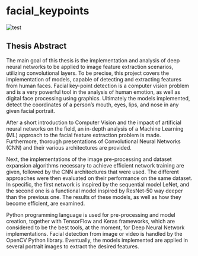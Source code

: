 # facial_keypoints



![test](https://user-images.githubusercontent.com/61696612/75885803-d77d2c00-5e2f-11ea-9574-7cbe971aeffc.png)


## Thesis Abstract
  The main goal of this thesis is the implementation and analysis of deep neural networks
to be applied to image feature extraction scenarios, utilizing convolutional layers. To be precise,
this project covers the implementation of models, capable of detecting and extracting features
from human faces. Facial key-point detection is a computer vision problem and is a very
powerful tool in the analysis of human emotion, as well as digital face processing using
graphics. Ultimately the models implemented, detect the coordinates of a person’s mouth,
eyes, lips, and nose in any given facial portrait.

  After a short introduction to Computer Vision and the impact of artificial neural
networks on the field, an in-depth analysis of a Machine Learning (ML) approach to the facial
feature extraction problem is made. Furthermore, thorough presentations of Convolutional
Neural Networks (CNN) and their various architectures are provided.
 
  Next, the implementations of the image pre-processing and dataset expansion
algorithms necessary to achieve efficient network training are given, followed by the CNN
architectures that were used. The different approaches were then evaluated on their
performance on the same dataset. In specific, the first network is inspired by the sequential
model LeNet, and the second one is a functional model inspired by ResNet-50 way deeper than
the previous one. The results of these models, as well as how they become efficient, are
examined.

  Python programming language is used for pre-processing and model creation, together
with TensorFlow and Keras frameworks, which are considered to be the best tools, at the
moment, for Deep Neural Network implementations. Facial detection from image or video is
handled by the OpenCV Python library. Eventually, the models implemented are applied in
several portrait images to extract the desired features.


